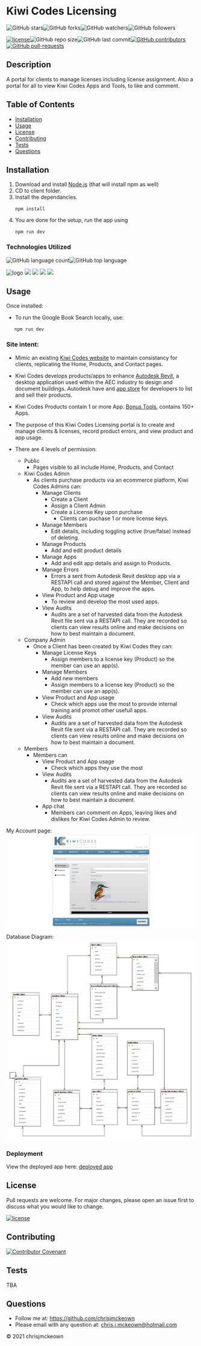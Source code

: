 # Kiwi Codes Licensing

![GitHub stars](https://img.shields.io/github/stars/chrisjmckeown/kiwicodes_licensing?style=social)![GitHub forks](https://img.shields.io/github/forks/chrisjmckeown/kiwicodes_licensing?style=social)![GitHub watchers](https://img.shields.io/github/watchers/chrisjmckeown/kiwicodes_licensing?style=social)![GitHub followers](https://img.shields.io/github/followers/chrisjmckeown?style=social)

[![license](https://img.shields.io/github/license/chrisjmckeown/kiwicodes_licensing?style=flat-square)](https://github.com/chrisjmckeown/kiwicodes_licensing/blob/master/LICENSE)![GitHub repo size](https://img.shields.io/github/repo-size/chrisjmckeown/kiwicodes_licensing?style=flat-square)![GitHub last commit](https://img.shields.io/github/last-commit/chrisjmckeown/kiwicodes_licensing?style=flat-square)[![GitHub contributors](https://img.shields.io/github/contributors/chrisjmckeown/kiwicodes_licensing?style=flat-square)](https://GitHub.com/chrisjmckeown/kiwicodes_licensing/graphs/contributors/)[![GitHub pull-requests](https://img.shields.io/github/issues-pr/chrisjmckeown/kiwicodes_licensing?style=flat-square)](https://GitHub.com/chrisjmckeown/kiwicodes_licensing/pull/)

## Description

A portal for clients to manage licenses including license assignment. Also a portal for all to view Kiwi Codes Apps and Tools, to like and comment.

## Table of Contents

- [Installation](#Installation)
- [Usage](#Usage)
- [License](#License)
- [Contributing](#Contributing)
- [Tests](#Tests)
- [Questions](#Questions)

## Installation

1. Download and install [Node.js](http://nodejs.org/) (that will install npm as well)
2. CD to client folder.
3. Install the dependancies.<br />
   ```
   npm install
   ```
4. You are done for the setup, run the app using
   ```
   npm run dev
   ```

### Technologies Utilized

![GitHub language count](https://img.shields.io/github/languages/count/chrisjmckeown/Google_Books_React_Search?style=flat-square)![GitHub top language](https://img.shields.io/github/languages/top/chrisjmckeown/Google_Books_React_Search?style=flat-square)

<img src="https://3ulsmb4eg8vz37c0vz2si64j-wpengine.netdna-ssl.com/wp-content/uploads/2019/05/react-native-UX-design.gif" alt="logo" width="10%" />
<img src="https://img.shields.io/badge/html5%20-%23E34F26.svg?&style=for-the-badge&logo=html5&logoColor=white"/> <img src="https://img.shields.io/badge/css3%20-%231572B6.svg?&style=for-the-badge&logo=css3&logoColor=white"/> <img src="https://img.shields.io/badge/node.js%20-%2343853D.svg?&style=for-the-badge&logo=node.js&logoColor=white"/> <img src="https://img.shields.io/badge/javascript%20-%23323330.svg?&style=for-the-badge&logo=javascript&logoColor=%23F7DF1E"/>

## Usage

Once installed:

- To run the Google Book Search locally, use:

```
   npm run dev
```

<h3>Site intent:</h3>

- Mimic an existing [Kiwi Codes website](http://www.kiwicodes.com/) to maintain consistancy for clients, replicating the Home, Products, and Contact pages.

- Kiwi Codes develops products/apps to enhance [Autodesk Revit](https://www.autodesk.com.au/collections/architecture-engineering-construction/overview?mktvar002=4187437|SEM|11508955582|112583906619|kwd-297275816631&panel=buy&ef_id=Cj0KCQjw0oCDBhCPARIsAII3C_EP5tGiUaDC2Z-5qn6HvZpVnYss2dN80K93XvFGOLpqHhztjfZHltMaAgJcEALw_wcB:G:s&s_kwcid=AL!11172!3!476209079026!e!!g!!autocad%20revit!11508955582!112583906619&gclid=Cj0KCQjw0oCDBhCPARIsAII3C_EP5tGiUaDC2Z-5qn6HvZpVnYss2dN80K93XvFGOLpqHhztjfZHltMaAgJcEALw_wcB&term=1-YEAR), a desktop application used within the AEC industry to design and document buildings. Autodesk have and [app store](https://apps.autodesk.com/RVT/en/Home/Index) for developers to list and sell their products.

- Kiwi Codes Products contain 1 or more App. [Bonus Tools](https://apps.autodesk.com/RVT/en/Detail/Index?id=2077603980990329161&appLang=en&os=Win64), contains 150+ Apps.

- The purpose of this Kiwi Codes Licensing portal is to create and manage clients & licenses, record product errors, and view product and app usage.

- There are 4 levels of permission:

  - Public
    - Pages visible to all include Home, Products, and Contact
  - Kiwi Codes Admin
    - As clients purchase products via an ecommerce platform, Kiwi Codes Admins can:
      - Manage Clients
        - Create a Client
        - Assign a Client Admin
        - Create a License Key upon purchase
          - Clients can puchase 1 or more license keys.
      - Manage Members
        - Edit details, including toggling active (true/false) instead of deleting.
      - Manage Products
        - Add and edit product details
      - Manage Apps
        - Add and edit app details and assign to Products.
      - Manage Errors
        - Errors a sent from Autodesk Revit desktop app via a RESTAPI call and stored against the Member, Client and App, to help debug and improve the apps.
      - View Product and App usage
        - To review and develop the most used apps.
      - View Audits
        - Audits are a set of harvested data from the Autodesk Revit file sent via a RESTAPI call. They are recorded so clients can view results online and make decisions on how to best maintain a document.
  - Company Admin
    - Once a Client has been created by Kiwi Codes they can:
      - Manage License Keys
        - Assign members to a license key (Product) so the member can use an app(s).
      - Manage Members
        - Add new members
        - Assign members to a license key (Product) so the member can use an app(s).
      - View Product and App usage
        - Check which apps use the most to provide internal training and promot other usefull apps.
      - View Audits
        - Audits are a set of harvested data from the Autodesk Revit file sent via a RESTAPI call. They are recorded so clients can view results online and make decisions on how to best maintain a document.
  - Members
    - Members can
      - View Product and App usage
        - Check which apps they use the most
      - View Audits
        - Audits are a set of harvested data from the Autodesk Revit file sent via a RESTAPI call. They are recorded so clients can view results online and make decisions on how to best maintain a document.
      - App chat
        - Members can comment on Apps, leaving likes and dislikes for Kiwi Codes Admin to review.

My Account page:
<img src="./client/public/home.png" alt="My Account">

Database Diagram:
<img src="./client/public/Database-Diagram.png" alt="Database Diagram">

### Deployment

View the deployed app here: [deployed app](http://kiwi-codes.com/)

## License

Pull requests are welcome. For major changes, please open an issue first to discuss what you would like to change.

[![license](https://img.shields.io/github/license/chrisjmckeown/kiwicodes_licensing.svg?style=flat-square)](https://github.com/chrisjmckeown/kiwicodes_licensing/blob/master/LICENSE)

## Contributing

[![Contributor Covenant](https://img.shields.io/badge/Contributor%20Covenant-v2.0%20adopted-ff69b4.svg)](code_of_conduct.md)

## Tests

TBA

## Questions

- Follow me at: <a href="https://github.com/chrisjmckeown" target="_blank">https://github.com/chrisjmckeown</a>
- Please email with any question at: chris.j.mckeown@hotmail.com

© 2021 chrisjmckeown
